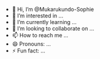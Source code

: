 - 👋 Hi, I’m @Mukarukundo-Sophie
- 👀 I’m interested in ...
- 🌱 I’m currently learning ...
- 💞️ I’m looking to collaborate on ...
- 📫 How to reach me ...
- 😄 Pronouns: ...
- ⚡ Fun fact: ...

<!---
Mukarukundo-Sophie/Mukarukundo-Sophie is a ✨ special ✨ repository because its `README.md` (this file) appears on your GitHub profile.
You can click the Preview link to take a look at your changes.
--->
